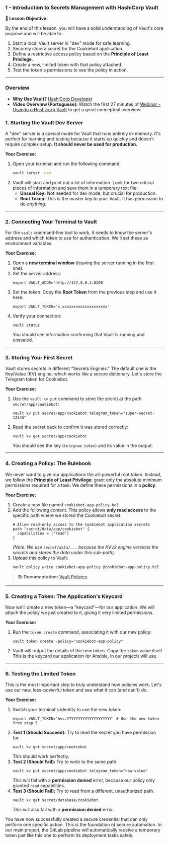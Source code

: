 ### 1 - Introduction to Secrets Management with HashiCorp Vault

**🎯 Lesson Objective:**

By the end of this lesson, you will have a solid understanding of Vault's core purpose and will be able to:

1.  Start a local Vault server in "dev" mode for safe learning.
2.  Securely store a secret for the Cookiebot application.
3.  Define a restrictive access policy based on the **Principle of Least Privilege**.
4.  Create a new, limited token with that policy attached.
5.  Test the token's permissions to see the policy in action.

-----

### Overview

* **Why Use Vault?** [HashiCorp Developer](https://developer.hashicorp.com/vault/tutorials/get-started/why-use-vault)
* **Video Overview (Portuguese):** Watch the first 27 minutes of [Webinar - Usando o Hashicorp Vault](https://www.youtube.com/watch?v=eD3kN6tR2rc) to get a great conceptual overview.

### **1. Starting the Vault Dev Server**

A "dev" server is a special mode for Vault that runs entirely in-memory. 
It's perfect for learning and testing because it starts up quickly and doesn't require complex setup. 
**It should never be used for production.**

**Your Exercise:**
1.  Open your terminal and run the following command:
    ```bash
    vault server -dev
    ```
2.  Vault will start and print out a lot of information. Look for two critical pieces of information and save them in a temporary text file:
    * **Unseal Key:** Not needed for dev mode, but crucial for production.
    * **Root Token:** This is the master key to your Vault. It has permission to do *anything*.

-----

### **2. Connecting Your Terminal to Vault**

For the `vault` command-line tool to work, it needs to know the server's address and which token to use for authentication. 
We'll set these as environment variables.

**Your Exercise:**

1.  Open a **new terminal window** (leaving the server running in the first one).
2.  Set the server address:
    ```shell
    export VAULT_ADDR='http://127.0.0.1:8200'
    ```
3.  Set the token. Copy the **Root Token** from the previous step and use it here:
    ```shell
    export VAULT_TOKEN='s.xxxxxxxxxxxxxxxxxxxx'
    ```
4.  Verify your connection:
    ```shell
    vault status
    ```
    You should see information confirming that Vault is running and unsealed.

-----

### **3. Storing Your First Secret**

Vault stores secrets in different "Secrets Engines." 
The default one is the Key/Value (KV) engine, which works like a secure dictionary. 
Let's store the Telegram token for Cookiebot.

**Your Exercise:**

1.  Use the `vault kv put` command to store the secret at the path `secret/app/cookiebot`:
    ```shell
    vault kv put secret/app/cookiebot telegram_token="super-secret-12345"
    ```
2.  Read the secret back to confirm it was stored correctly:
    ```shell
    vault kv get secret/app/cookiebot
    ```
    You should see the key (`telegram_token`) and its value in the output.

-----

### **4. Creating a Policy: The Rulebook**

We never want to give our applications the all-powerful root token. 
Instead, we follow the **Principle of Least Privilege**: grant only the absolute minimum permissions required for a task. 
We define these permissions in a **policy**.

**Your Exercise:**

1.  Create a new file named `cookiebot-app-policy.hcl`.
2.  Add the following content. This policy allows **only read access** to the specific path where we stored the Cookiebot secret.
    ```hcl
    # Allow read-only access to the Cookiebot application secrets
    path "secret/data/app/cookiebot" {
      capabilities = ["read"]
    }
    ```
    *(Note: We use `secret/data/...` because the KVv2 engine versions the secrets and stores the data under this sub-path).*
3.  Upload this policy to Vault:
    ```shell
    vault policy write cookiebot-app-policy @cookiebot-app-policy.hcl
    ```

> 📚 **Documentation:** [Vault Policies](https://www.google.com/search?q=https://developer.hashicorp.com/vault/concepts/policies)

-----

### **5. Creating a Token: The Application's Keycard**

Now we'll create a new token—a "keycard"—for our application. 
We will attach the policy we just created to it, giving it very limited permissions.

**Your Exercise:**

1.  Run the `token create` command, associating it with our new policy:
    ```shell
    vault token create -policy="cookiebot-app-policy"
    ```
2.  Vault will output the details of the new token. Copy the `token` value itself. 
This is the keycard our application (or Ansible, in our project) will use.

-----

### **6. Testing the Limited Token**

This is the most important step to truly understand how policies work. 
Let's use our new, less-powerful token and see what it can (and can't) do.

**Your Exercise:**

1.  Switch your terminal's identity to use the new token:
    ```shell
    export VAULT_TOKEN='hvs.YYYYYYYYYYYYYYYYYYYY' # Use the new token from step 5
    ```
2.  **Test 1 (Should Succeed):** Try to read the secret you have permission for.
    ```shell
    vault kv get secret/app/cookiebot
    ```
    This should work perfectly.
3.  **Test 2 (Should Fail):** Try to *write* to the same path.
    ```shell
    vault kv put secret/app/cookiebot telegram_token="new-value"
    ```
    This will fail with a **permission denied** error, because our policy only granted `read` capabilities.
4.  **Test 3 (Should Fail):** Try to read from a different, unauthorized path.
    ```shell
    vault kv get secret/database/cookiebot
    ```
    This will also fail with a **permission denied** error.

You have now successfully created a secure credential that can only perform one specific action. 
This is the foundation of secure automation. 
In our main project, the GitLab pipeline will automatically receive a temporary token just like this one to perform its deployment tasks safely.